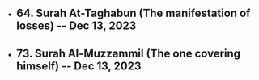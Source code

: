 * ## 64. Surah At-Taghabun (The manifestation of losses)  -- Dec 13, 2023
* ## 73. Surah Al-Muzzammil (The one covering himself)    -- Dec 13, 2023
